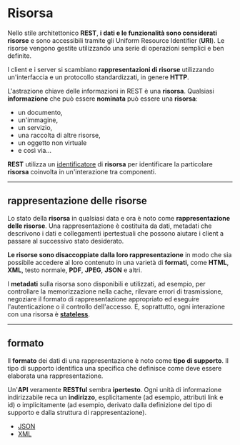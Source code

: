 # Risorsa

Nello stile architettonico **REST**, **i dati e le funzionalità sono considerati risorse** e sono accessibili tramite gli Uniform Resource Identifier (**URI**). Le risorse vengono gestite utilizzando una serie di operazioni semplici e ben definite. 

I client e i server si scambiano **rappresentazioni di risorse** utilizzando un'interfaccia e un protocollo standardizzati, in genere **HTTP**.

L'astrazione chiave delle informazioni in REST è una **risorsa**. 
Qualsiasi **informazione** che può essere **nominata** può essere una **risorsa**: 
* un documento, 
* un'immagine, 
* un servizio, 
* una raccolta di altre risorse, 
* un oggetto non virtuale 
* e così via... 
 
**REST** utilizza un [identificatore](046_URI_URL.md) di **risorsa** per identificare la particolare **risorsa** coinvolta in un'interazione tra componenti.

---

## rappresentazione delle risorse

Lo stato della **risorsa** in qualsiasi data e ora è noto come **rappresentazione delle risorse**. Una rappresentazione è costituita da dati, metadati che descrivono i dati e collegamenti ipertestuali che possono aiutare i client a passare al successivo stato desiderato.

**Le risorse sono disaccoppiate dalla loro rappresentazione** in modo che sia possibile accedere al loro contenuto in una varietà di **formati**, come **HTML**, **XML**, testo normale, **PDF**, **JPEG**, **JSON** e altri. 

I **metadati** sulla risorsa sono disponibili e utilizzati, ad esempio, per controllare la memorizzazione nella cache, rilevare errori di trasmissione, negoziare il formato di rappresentazione appropriato ed eseguire l'autenticazione o il controllo dell'accesso. E, soprattutto, ogni interazione con una risorsa è **[stateless](051_Principi_Stateless.md)**.

---

## formato

Il **formato** dei dati di una rappresentazione è noto come **tipo di supporto**. Il tipo di supporto identifica una specifica che definisce come deve essere elaborata una rappresentazione. 

Un'**API** veramente **RESTful** sembra **ipertesto**. Ogni unità di informazione indirizzabile reca un **indirizzo**, esplicitamente (ad esempio, attributi link e id) o implicitamente (ad esempio, derivato dalla definizione del tipo di supporto e dalla struttura di rappresentazione).

* [JSON](048_JSON.md)
* [XML](048_XML.md)